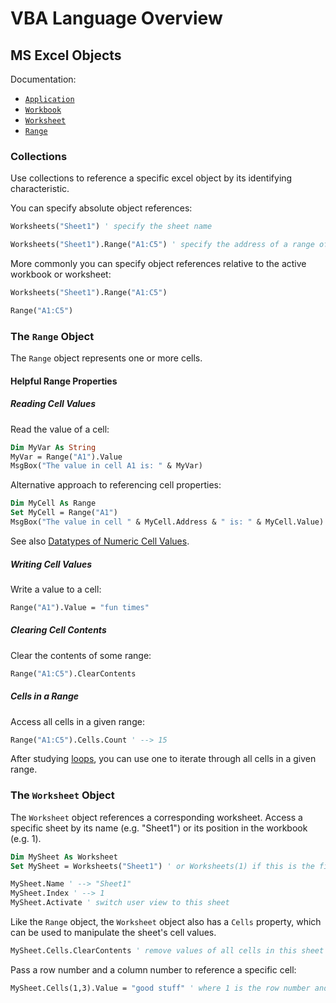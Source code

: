 # VBA Language Overview

## MS Excel Objects

Documentation:

  + [`Application`](https://msdn.microsoft.com/en-us/vba/excel-vba/articles/application-object-excel)
  + [`Workbook`](https://msdn.microsoft.com/en-us/vba/excel-vba/articles/workbook-object-excel)
  + [`Worksheet`](https://msdn.microsoft.com/en-us/vba/excel-vba/articles/worksheet-object-excel)
  + [`Range`](https://msdn.microsoft.com/en-us/vba/excel-vba/articles/range-object-excel)

### Collections

Use collections to reference a specific excel object by its identifying characteristic.

You can specify absolute object references:

```vb
Worksheets("Sheet1") ' specify the sheet name

Worksheets("Sheet1").Range("A1:C5") ' specify the address of a range of cells
```

More commonly you can specify object references relative to the active workbook or worksheet:

```vb
Worksheets("Sheet1").Range("A1:C5")

Range("A1:C5")
```

### The `Range` Object

The `Range` object represents one or more cells.

#### Helpful Range Properties

##### Reading Cell Values

Read the value of a cell:

```vb
Dim MyVar As String
MyVar = Range("A1").Value
MsgBox("The value in cell A1 is: " & MyVar)
```

Alternative approach to referencing cell properties:

```vb
Dim MyCell As Range
Set MyCell = Range("A1")
MsgBox("The value in cell " & MyCell.Address & " is: " & MyCell.Value)
```

See also [Datatypes of Numeric Cell Values](/notes/visual-basic/datatypes.md#datatypes-of-numeric-cell-values).

##### Writing Cell Values

Write a value to a cell:

```vb
Range("A1").Value = "fun times"
```

##### Clearing Cell Contents

Clear the contents of some range:

```vb
Range("A1:C5").ClearContents
```

##### Cells in a Range

Access all cells in a given range:

```vb
Range("A1:C5").Cells.Count ' --> 15
```

After studying [loops](/notes/visual-basic/loops.md#for-each--next-loops), you can use one to iterate through all cells in a given range.

### The `Worksheet` Object

The `Worksheet` object references a corresponding worksheet. Access a specific sheet by its name (e.g. "Sheet1") or its position in the workbook (e.g. 1).

```vb
Dim MySheet As Worksheet
Set MySheet = Worksheets("Sheet1") ' or Worksheets(1) if this is the first sheet

MySheet.Name ' --> "Sheet1"
MySheet.Index ' --> 1
MySheet.Activate ' switch user view to this sheet
```

Like the `Range` object, the `Worksheet` object also has a `Cells` property, which can be used to manipulate the sheet's cell values.

```vb
MySheet.Cells.ClearContents ' remove values of all cells in this sheet
```

Pass a row number and a column number to reference a specific cell:

```vb
MySheet.Cells(1,3).Value = "good stuff" ' where 1 is the row number and 3 is the column number (a.k.a. cell "C1")
```
